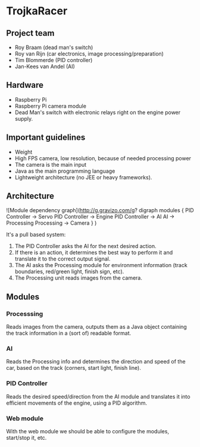 # TrojkaRacer

## Project team
* Roy Braam (dead man's switch)
* Roy van Rijn (car electronics, image processing/preparation)
* Tim Blommerde (PID controller)
* Jan-Kees van Andel (AI)

## Hardware
* Raspberry Pi
* Raspberry Pi camera module
* Dead Man's switch with electronic relays right on the engine power supply.

## Important guidelines
* Weight
* High FPS camera, low resolution, because of needed processing power
* The camera is the main input
* Java as the main programming language
* Lightweight architecture (no JEE or heavy frameworks).

## Architecture
![Module dependency graph](http://g.gravizo.com/g?
  digraph modules {
    PID Controller -> Servo
    PID Controller -> Engine
    PID Controller -> AI
    AI -> Processing
    Processing -> Camera
  }
)

It's a pull based system:

1. The PID Controller asks the AI for the next desired action.
2. If there is an action, it determines the best way to perform it and translate it to the correct output signal.
3. The AI asks the Processing module for environment information (track boundaries, red/green light, finish sign, etc).
4. The Processing unit reads images from the camera.

## Modules

### Processsing
Reads images from the camera, outputs them as a Java object containing the track information in a (sort of) readable format.

### AI
Reads the Processing info and determines the direction and speed of the car, based on the track (corners, start light, finish line).

### PID Controller
Reads the desired speed/direction from the AI module and translates it into efficient movements of the engine, using a PID algorithm.

### Web module
With the web module we should be able to configure the modules, start/stop it, etc.
